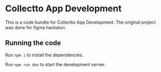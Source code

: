 
  # Collectto App Development

  This is a code bundle for Collectto App Development. The original project was done for figma hackaton. 

  ## Running the code

  Run `npm i` to install the dependencies.

  Run `npm run dev` to start the development server.
  
